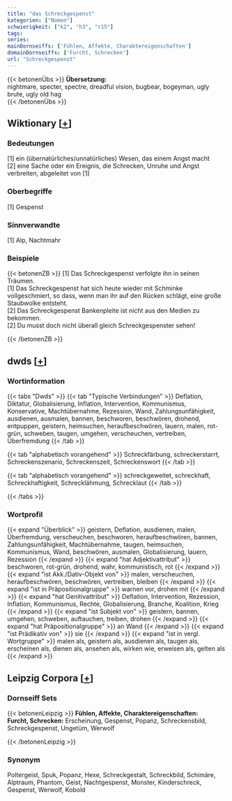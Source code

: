 ```yaml
---
title: "das Schreckgespenst"
kategorien: ["Nomen"]
schwierigkeit: ["k2", "h3", "r15"]
tags:
series:
mainDornseiffs: ['Fühlen, Affekte, Charaktereigenschaften']
domainDornseiffs: ['Furcht, Schrecken']
url: "Schreckgespenst"
---
```


{{< betonenÜbs >}}
**Übersetzung:**  
nightmare, specter, spectre, dreadful  vision, bugbear, bogeyman, ugly brute, ugly old hag  
{{< /betonenÜbs >}}

## Wiktionary [[+](https://de.wiktionary.org/wiki/Schreckgespenst)]

### Bedeutungen
[1] ein (übernatürliches/unnatürliches) Wesen, das einem Angst macht  
[2] eine Sache oder ein Ereignis, die Schrecken, Unruhe und Angst verbreiten, abgeleitet von [1]  

### Oberbegriffe
[1] Gespenst  

### Sinnverwandte
[1] Alp, Nachtmahr  

### Beispiele
{{< betonenZB >}}
[1] Das Schreckgespenst verfolgte ihn in seinen Träumen.  
[1] Das Schreckgespenst hat sich heute wieder mit Schminke vollgeschmiert, so dass, wenn man ihr auf den Rücken schlägt, eine große Staubwolke entsteht.  
[2] Das Schreckgespenst Bankenpleite ist nicht aus den Medien zu bekommen.  
[2] Du musst doch nicht überall gleich Schreckgespenster sehen!  

{{< /betonenZB >}}


## dwds [[+](https://www.dwds.de/wb/Schreckgespenst)]

### Wortinformation
{{< tabs "Dwds" >}}
{{< tab "Typische Verbindungen" >}}
Deflation, Diktatur, Globalisierung, Inflation, Intervention, Kommunismus, Konservative, Machtübernahme, Rezession, Wand, Zahlungsunfähigkeit, ausdienen, ausmalen, bannen, beschworen, beschwören, drohend, entpuppen, geistern, heimsuchen, heraufbeschwören, lauern, malen, rot-grün, schweben, taugen, umgehen, verscheuchen, vertreiben, Überfremdung
{{< /tab >}}

{{< tab "alphabetisch vorangehend" >}}
Schreckfärbung, schreckerstarrt, Schreckenszenario, Schreckenszeit, Schreckenswort
{{< /tab >}}

{{< tab "alphabetisch vorangehend" >}}
schreckgeweitet, schreckhaft, Schreckhaftigkeit, Schrecklähmung, Schrecklaut
{{< /tab >}}

{{< /tabs >}}

### Wortprofil
{{< expand "Überblick" >}} geistern, Deflation, ausdienen, malen, Überfremdung, verscheuchen, beschworen, heraufbeschwören, bannen, Zahlungsunfähigkeit, Machtübernahme, taugen, heimsuchen, Kommunismus, Wand, beschwören, ausmalen, Globalisierung, lauern, Rezession {{< /expand >}}
{{< expand "hat Adjektivattribut" >}} beschworen, rot-grün, drohend, wahr, kommunistisch, rot {{< /expand >}}
{{< expand "ist Akk./Dativ-Objekt von" >}} malen, verscheuchen, heraufbeschwören, beschwören, vertreiben, bleiben {{< /expand >}}
{{< expand "ist in Präpositionalgruppe" >}} warnen vor, drohen mit {{< /expand >}}
{{< expand "hat Genitivattribut" >}} Deflation, Intervention, Rezession, Inflation, Kommunismus, Rechte, Globalisierung, Branche, Koalition, Krieg {{< /expand >}}
{{< expand "ist Subjekt von" >}} geistern, bannen, umgehen, schweben, auftauchen, treiben, drohen {{< /expand >}}
{{< expand "hat Präpositionalgruppe" >}} an Wand {{< /expand >}}
{{< expand "ist Prädikativ von" >}} sie {{< /expand >}}
{{< expand "ist in vergl. Wortgruppe" >}} malen als, geistern als, ausdienen als, taugen als, erscheinen als, dienen als, ansehen als, wirken wie, erweisen als, gelten als {{< /expand >}}

## Leipzig Corpora [[+](https://corpora.uni-leipzig.de/en/res?word=Schreckgespenst&corpusId=deu_newscrawl-public_2018)]

### Dornseiff Sets
{{< betonenLeipzig >}}
**Fühlen, Affekte, Charaktereigenschaften:**  
**Furcht, Schrecken:** Erscheinung, Gespenst, Popanz, Schreckensbild, Schreckgespenst, Ungetüm, Werwolf  

{{< /betonenLeipzig >}}

### Synonym
Poltergeist, Spuk, Popanz, Hexe, Schreckgestalt, Schreckbild, Schimäre, Alptraum, Phantom, Geist, Nachtgespenst, Monster, Kinderschreck, Gespenst, Werwolf, Kobold

